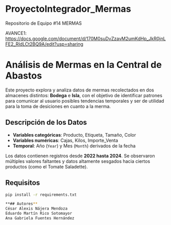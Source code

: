# ProyectoIntegrador_Mermas
Repositorio de Equipo #14 MERMAS

AVANCE1: https://docs.google.com/document/d/170M0suDvZzavM2umKdHp_JkR0jnLFE2_RIdLCt2BQ9A/edit?usp=sharing

# Análisis de Mermas en la Central de Abastos

Este proyecto explora y analiza datos de mermas recolectados en dos almacenes distintos: **Bodega** e **Isla**, con el objetivo de identificar patrones para comunicar al usuario posibles tendencias temporales y ser de utilidad para la toma de desiciones en cuanto a la merma.

## Descripción de los Datos

- **Variables categóricas**: Producto, Etiqueta, Tamaño, Color  
- **Variables numéricas**: Cajas, Kilos, Importe_Venta  
- **Temporal**: Año (`Year`) y Mes (`Month`) derivados de la fecha

Los datos contienen registros desde **2022 hasta 2024**. Se observaron múltiples valores faltantes y datos altamente sesgados hacia ciertos productos (como el Tomate Saladette).


## Requisitos

```bash
pip install -r requirements.txt

**## Autores**
César Alexis Nájera Mendoza 
Eduardo Martín Rico Sotomayor
Ana Gabriela Fuentes Hernández






